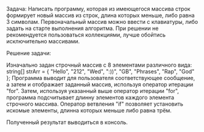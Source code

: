 Задача: Написать программу, которая из имеющегося массива строк формирует новый массив из строк, длина которых меньше, либо равна 3 символам. 
Первоначальный массив можно ввести с клавиатуры, либо задать на старте выполнения алгоритма. 
При решении не рекомендуется пользоваться коллекциями, лучше обойтись исключительно массивами.

Решение задачи:

Изначально задан строчный массив с 8 элементами различного вида:
string[] strArr = { "Hello", "212", "Wed", ":))", "GB", "Phrases", "Rap", "God" }; 
Программа выводит для пользователя соответствующее сообщение, а затем и отображает заданный массив, используя оператор итерации "for".
Затем, используя указанный выше оператор итерации "for", программа подсчитывает длинну элементов каждого элемента строчного массива. 
Оператор ветвления "if" позволяет установить искомые элементы, длинна которых меньше либо равна трём. 

Полученный результат выводиться в консоль.
